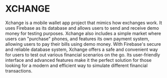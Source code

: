 # XCHANGE

Xchange is a mobile wallet app project that mimics how exchanges work. It uses Firebase as its database and allows users to send and receive demo money for testing purposes. Xchange also includes a simple market where users can "purchase" phones, and features its own payment system, allowing users to pay their bills using demo money. With Firebase's secure and reliable database system, Xchange offers a safe and convenient way for users to test out various financial scenarios on the go. Its user-friendly interface and advanced features make it the perfect solution for those looking for a modern and efficient way to simulate different financial transactions.
